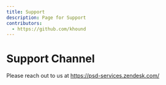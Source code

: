 ```yaml
---
title: Support
description: Page for Support
contributors:
  - https://github.com/khound
---
```


# Support Channel
Please reach out to us at https://psd-services.zendesk.com/
